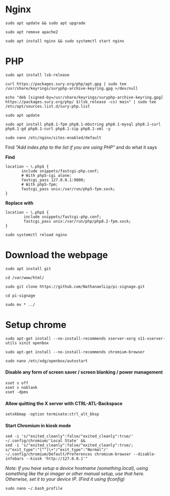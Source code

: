# Nginx
```
sudo apt update && sudo apt upgrade
```

```
sudo apt remove apache2
```

```
sudo apt install nginx && sudo systemctl start nginx
```

# PHP
```
sudo apt install lsb-release
```

```
curl https://packages.sury.org/php/apt.gpg | sudo tee /usr/share/keyrings/suryphp-archive-keyring.gpg >/dev/null
```


```
echo "deb [signed-by=/usr/share/keyrings/suryphp-archive-keyring.gpg] https://packages.sury.org/php/ $(lsb_release -cs) main" | sudo tee /etc/apt/sources.list.d/sury-php.list
```

```
sudo apt update
```

```
sudo apt install php8.1-fpm php8.1-mbstring php8.1-mysql php8.1-curl php8.1-gd php8.1-curl php8.1-zip php8.1-xml -y
```

```
sudo nano /etc/nginx/sites-enabled/default
```
Find *"Add index.php to the list if you are using PHP"* and do what it says

**Find**
```
location ~ \.php$ {
       include snippets/fastcgi-php.conf;
       # With php5-cgi alone:
       fastcgi_pass 127.0.0.1:9000;
       # With php5-fpm:
       fastcgi_pass unix:/var/run/php5-fpm.sock;
}
```

**Replace with**
```
location ~ \.php$ {
        include snippets/fastcgi-php.conf;
        fastcgi_pass unix:/var/run/php/php8.2-fpm.sock;
}
```
```
sudo systemctl reload nginx
```

# Download the webpage
```
sudo apt install git
```
```
cd /var/www/html/
```
```
sudo git clone https://github.com/NathanaelLip/pi-signage.git
```
```
cd pi-signage
```
```
sudo mv * ../
```

# Setup chrome
```
sudo apt-get install --no-install-recommends xserver-xorg x11-xserver-utils xinit openbox
```
```
sudo apt-get install --no-install-recommends chromium-browser
```
```
sudo nano /etc/xdg/openbox/autostart
```
#### Disable any form of screen saver / screen blanking / power management
```
xset s off
xset s noblank
xset -dpms
```
#### Allow quitting the X server with CTRL-ATL-Backspace
```
setxkbmap -option terminate:ctrl_alt_bksp
```

#### Start Chromium in kiosk mode
```
sed -i 's/"exited_cleanly":false/"exited_cleanly":true/' ~/.config/chromium/'Local State' && 
sed -i 's/"exited_cleanly":false/"exited_cleanly":true/; s/"exit_type":"[^"]\+"/"exit_type":"Normal"/' ~/.config/chromium/Default/Preferences chromium-browser --disable-infobars --kiosk 'http://127.0.0.1'"
```
*Note: If you have setup a device hostname (something.local), using something like the pi imager or other manual setup, use that here. Otherwise, set it to your device IP. (Find it using ifconfig)* 
```
sudo nano ~/.bash_profile
```